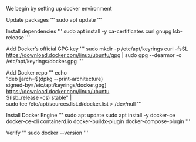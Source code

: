 We begin by setting up docker environment

Update packages
''' sudo apt update '''

Install dependencies
''' sudo apt install -y ca-certificates curl gnupg lsb-release '''

Add Docker’s official GPG key
''' sudo mkdir -p /etc/apt/keyrings
curl -fsSL https://download.docker.com/linux/ubuntu/gpg | sudo gpg --dearmor -o /etc/apt/keyrings/docker.gpg '''

Add Docker repo
''' echo \
  "deb [arch=$(dpkg --print-architecture) \
  signed-by=/etc/apt/keyrings/docker.gpg] \
  https://download.docker.com/linux/ubuntu \
  $(lsb_release -cs) stable" | \
  sudo tee /etc/apt/sources.list.d/docker.list > /dev/null '''

Install Docker Engine
''' sudo apt update
sudo apt install -y docker-ce docker-ce-cli containerd.io docker-buildx-plugin docker-compose-plugin '''

Verify
''' sudo docker --version '''


